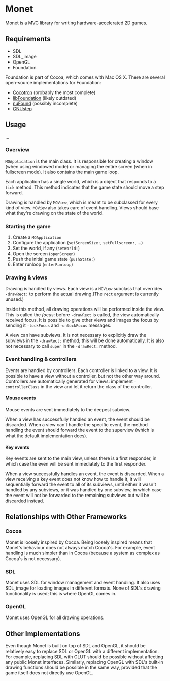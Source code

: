 Monet
=====

Monet is a MVC library for writing hardware-accelerated 2D games.

Requirements
------------

* SDL
* SDL_image
* OpenGL
* Foundation

Foundation is part of Cocoa, which comes with Mac OS X. There are several open-source implementations for Foundation:

* [Cocotron](http://www.cocotron.org/) (probably the most complete)
* [libFoundation](http://www.geocities.com/SiliconValley/Monitor/7464/libFoundation/) (likely outdated)
* [nuFound](http://github.com/timburks/nufound/tree/master) (possibly incomplete)
* [GNUstep](http://www.gnustep.org/)

Usage
-----

...

### Overview

`MOApplication` is the main class. It is responsible for creating a window (when using windowed mode) or managing the entire screen (when in fullscreen mode). It also contains the main game loop.

Each application has a single world, which is a object that responds to a `tick` method. This method indicates that the game state should move a step forward.

Drawing is handled by `MOView`, which is meant to be subclassed for every kind of view. `MOView` also takes care of event handling. Views should base what they're drawing on the state of the world.

### Starting the game

1. Create a `MOApplication`
2. Configure the application (`setScreenSize:`, `setFullscreen:`, ...)
3. Set the world, if any (`setWorld:`)
4. Open the screen (`openScreen`)
5. Push the initial game state (`pushState:`)
6. Enter runloop (`enterRunloop`)

### Drawing & views

Drawing is handled by views. Each view is a `MOView` subclass that overrides `-drawRect:` to perform the actual drawing.(The `rect` argument is currently unused.)

Inside this method, all drawing operations will be performed inside the view. This is called the _focus_: before `-drawRect` is called, the view automatically received focus. It is possible to give other views and images the focus by sending it `-lockFocus` and `-unlockFocus` messages.

A view can have subviews. It is not necessary to explicitly draw the subviews in the `-drawRect:` method; this will be done automatically. It is also not necessary to call `super` in the `-drawRect:` method.

### Event handling & controllers

Events are handled by controllers. Each controller is linked to a view. It is possible to have a view without a controller, but not the other way around. Controllers are automatically generated for views: implement `-controllerClass` in the view and let it return the class of the controller.

#### Mouse events

Mouse events are sent immediately to the deepest subview.

When a view has successfully handled an event, the event should be discarded. When a view can't handle the specific event, the method handling the event should forward the event to the superview (which is what the default implementation does).

#### Key events

Key events are sent to the main view, unless there is a first responder, in which case the even will be sent immediately to the first responder.

When a view successfully handles an event, the event is discarded. When a view receiving a key event does not know how to handle it, it will sequentially forward the event to all of its subviews, until either it wasn't handled by any subviews, or it was handled by one subview, in which case the event will not be forwarded to the remaining subviews but will be discarded instead.

Relationships with Other Frameworks
-----------------------------------

### Cocoa

Monet is loosely inspired by Cocoa. Being loosely inspired means that Monet's behaviour does not always match Cocoa's. For example, event handling is much simpler than in Cocoa (because a system as complex as Cocoa's is not necessary).

### SDL

Monet uses SDL for window management and event handling. It also uses SDL_image for loading images in different formats. None of SDL's drawing functionality is used; this is where OpenGL comes in.

### OpenGL

Monet uses OpenGL for all drawing operations.

Other Implementations
---------------------

Even though Monet is built on top of SDL and OpenGL, it should be relatively easy to replace SDL or OpenGL with a different implementation. For example, replacing SDL with GLUT should be possible without affecting any public Monet interfaces. Similarly, replacing OpenGL with SDL's built-in drawing functions should be possible in the same way, provided that the game itself does not directly use OpenGL.

